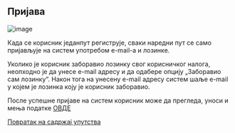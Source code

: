 ## Пријава

![image](https://user-images.githubusercontent.com/29538544/147270911-6664ebae-e17a-435a-b0c3-ec4810c59c35.png)
 
 Када се корисник једанпут региструје,  сваки наредни пут се само пријављује на систем употребом е-mail-а и лозинке. 

Уколико је корисник заборавио лозинку свог корисничког налога, неопходно је да унесе e-mail адресу и да одабере опцију „Заборавио сам лозинку“. Након тога на унесену e-mail адресу  систем шаље е-mail у којем је лозинка коју је корисник заборавио.  

После успешне пријаве на систем корисник може да прегледа, уноси и мења податке [ОВДЕ](unosPodatakaOPublikovanomRezultatu.md) 

[Повратак на садржај упутства](uputstvo.md#садржај)

